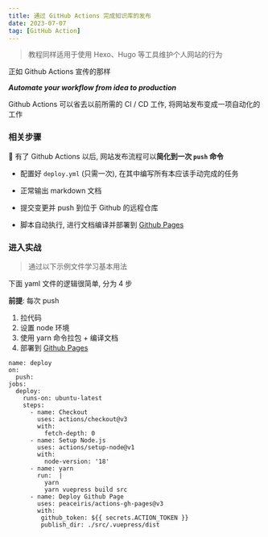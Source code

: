 ```yaml
---
title: 通过 GitHub Actions 完成知识库的发布
date: 2023-07-07
tag: [GitHub Action]
---
```


> 教程同样适用于使用 Hexo、Hugo 等工具维护个人网站的行为

正如 Github Actions 宣传的那样

**_Automate your workflow from idea to production_**

Github Actions 可以省去以前所需的 CI / CD 工作, 将网站发布变成一项自动化的工作

### 相关步骤

🥳 有了 Github Actions 以后, 网站发布流程可以**简化到一次 `push` 命令**

- 配置好 `deploy.yml` (只需一次), 在其中编写所有本应该手动完成的任务

- 正常输出 markdown 文档

- 提交变更并 push 到位于 Github 的远程仓库

- 脚本自动执行, 进行文档编译并部署到 [Github Pages](https://pages.github.com/)

### 进入实战

> 通过以下示例文件学习基本用法

下面 yaml 文件的逻辑很简单, 分为 4 步

**前提**: 每次 push

1. 拉代码
2. 设置 node 环境
3. 使用 yarn 命令拉包 + 编译文档
4. 部署到 [Github Pages](https://pages.github.com/)

```
name: deploy
on:
  push:
jobs:
  deploy:
    runs-on: ubuntu-latest
    steps:
      - name: Checkout
        uses: actions/checkout@v3
        with:
          fetch-depth: 0
      - name: Setup Node.js
        uses: actions/setup-node@v1
        with:
          node-version: '18'
      - name: yarn
        run:  |
          yarn 
          yarn vuepress build src
      - name: Deploy Github Page
        uses: peaceiris/actions-gh-pages@v3
        with:
         github_token: ${{ secrets.ACTION_TOKEN }}
         publish_dir: ./src/.vuepress/dist
```

